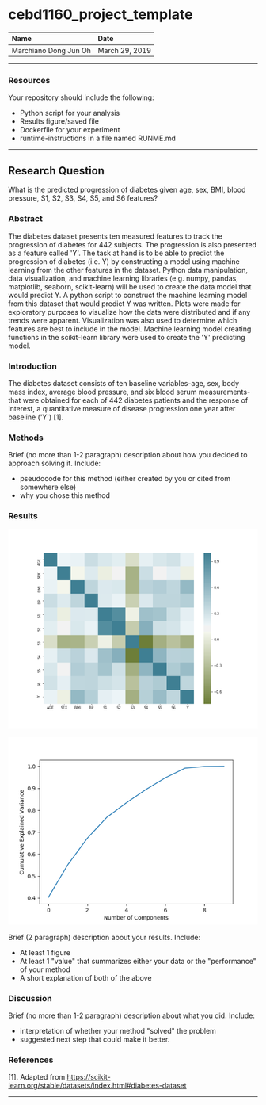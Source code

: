 # cebd1160_project_template

| Name | Date |
|:-------|:---------------|
|Marchiano Dong Jun Oh | March 29, 2019|

-----

### Resources
Your repository should include the following:

- Python script for your analysis
- Results figure/saved file
- Dockerfile for your experiment
- runtime-instructions in a file named RUNME.md

-----

## Research Question

What is the predicted progression of diabetes given age, sex, BMI, blood pressure, S1, S2, S3, S4, S5, and S6 features?

### Abstract

The diabetes dataset presents ten measured features to track the progression of diabetes for 442 subjects. The progression is also presented as a feature called 'Y'. The task at hand is to be able to predict the progression of diabetes (i.e. Y) by constructing a model using machine learning from the other features in the dataset. Python data manipulation, data visualization, and machine learning libraries (e.g. numpy, pandas, matplotlib, seaborn, scikit-learn) will be used to create the data model that would predict Y. A python script to construct the machine learning model from this dataset that would predict Y was written. Plots were made for exploratory purposes to visualize how the data were distributed and if any trends were apparent. Visualization was also used to determine which features are best to include in the model. Machine learning model creating functions in the scikit-learn library were used to create the 'Y' predicting model.

### Introduction

The diabetes dataset consists of ten baseline variables-age, sex, body mass index, average blood pressure, and six blood serum measurements- that were obtained for each of 442 diabetes patients and the response of interest, a quantitative measure of disease progression one year after baseline ('Y') [1].

### Methods

Brief (no more than 1-2 paragraph) description about how you decided to approach solving it. Include:

- pseudocode for this method (either created by you or cited from somewhere else)
- why you chose this method

### Results
![Correlation Matrix](figures/diabetes_corr_matrix.png)

![Cumulative Explained Variance Plot](figures/CumulativeExplainedVariance_plot.png)

Brief (2 paragraph) description about your results. Include:

- At least 1 figure
- At least 1 "value" that summarizes either your data or the "performance" of your method
- A short explanation of both of the above

### Discussion
Brief (no more than 1-2 paragraph) description about what you did. Include:

- interpretation of whether your method "solved" the problem
- suggested next step that could make it better.

### References
[1]. Adapted from https://scikit-learn.org/stable/datasets/index.html#diabetes-dataset

-------
